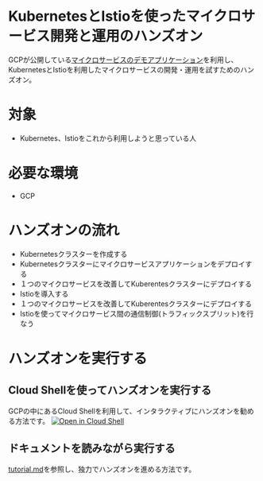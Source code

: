 KubernetesとIstioを使ったマイクロサービス開発と運用のハンズオン
==

GCPが公開している[マイクロサービスのデモアプリケーション](https://github.com/GoogleCloudPlatform/microservices-demo)を利用し、KubernetesとIstioを利用したマイクロサービスの開発・運用を試すためのハンズオン。

# 対象
* Kubernetes、Istioをこれから利用しようと思っている人

# 必要な環境
* GCP

# ハンズオンの流れ
* Kubernetesクラスターを作成する
* Kubernetesクラスターにマイクロサービスアプリケーションをデプロイする
* １つのマイクロサービスを改善してKuberentesクラスターにデプロイする
* Istioを導入する
* １つのマイクロサービスを改善してKuberentesクラスターにデプロイする
* Istioを使ってマイクロサービス間の通信制御(トラフィックスプリット)を行なう

# ハンズオンを実行する

## Cloud Shellを使ってハンズオンを実行する
GCPの中にあるCloud Shellを利用して、インタラクティブにハンズオンを勧める方法です。
[![Open in Cloud Shell](http://gstatic.com/cloudssh/images/open-btn.svg)](https://console.cloud.google.com/cloudshell/editor?cloudshell_git_repo=https%3A%2F%2Fgithub.com%2Fsamuraitaiga%2Fk8s-istio-handson.git&cloudshell_open_in_editor=tutorial.md&cloudshell_tutorial=tutorial.md)

## ドキュメントを読みながら実行する
[tutorial.md](https://github.com/samuraitaiga/k8s-istio-handson/blob/master/tutorial.md)を参照し、独力でハンズオンを進める方法です。